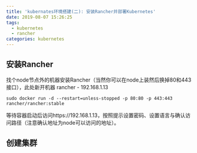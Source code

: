```yaml
---
title: 'kubernates环境搭建(二): 安装Rancher并部署Kubernetes'
date: 2019-08-07 15:26:25
tags:
  - kubernetes
  - rancher
categories: kubernetes
---
```


## 安装Rancher
找个node节点外的机器安装Rancher（当然你可以在node上装然后换掉80和443接口），此处新开机器 rancher - 192.168.1.13
```shell
sudo docker run -d --restart=unless-stopped -p 80:80 -p 443:443 rancher/rancher:stable
```
等待容器启动后访问https://192.168.1.13，按照提示设置密码、设置语言与确认访问路径（注意确认地址为node可以访问的地址）。

## 创建集群